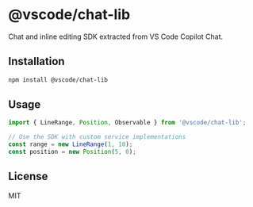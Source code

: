 # @vscode/chat-lib

Chat and inline editing SDK extracted from VS Code Copilot Chat.

## Installation

```bash
npm install @vscode/chat-lib
```

## Usage

```typescript
import { LineRange, Position, Observable } from '@vscode/chat-lib';

// Use the SDK with custom service implementations
const range = new LineRange(1, 10);
const position = new Position(5, 0);
```

## License

MIT